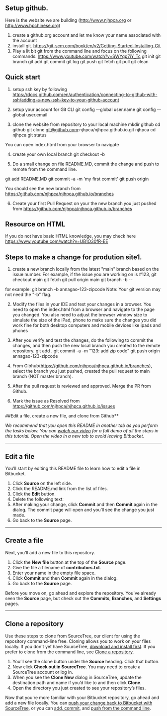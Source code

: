 ## Setup github.
Here is the website we are building (http://www.njhpca.org or http://www.hpchinese.org)

1. create a github.org account  and let me know your name associated with the account
2. install git.  https://git-scm.com/book/en/v2/Getting-Started-Installing-Git
3. Play a lit bit git from the command line and focus on the following commands. https://www.youtube.com/watch?v=SWYqp7iY_Tc
git init
git branch
git add
git commit
git log
git push
git fetch
git pull
git clean

## Quick start
1. setup ssh key by following
https://docs.github.com/en/authentication/connecting-to-github-with-ssh/adding-a-new-ssh-key-to-your-github-account

2. setup your account for Git CLI
git config --global user.name <your name>
git config --global user.email <your email>

3. clone the website from repository to your local machine
mkdir github
cd github
git clone git@github.com:njhpca/njhpca.github.io.git njhpca
cd njhpca
git status

You can open index.html from your browser to navigate

4. create your own local branch
git checkout -b <yourname-test-readme>

5. Do a small change on file README.MD,  commit the change and push to remote from the command line. 

git add README.MD
git commit -a -m 'my first commit'
git push origin <yourname-test-readme>

You should see the new branch from https://github.com/njhpca/njhpca.github.io/branches

6. Create your first Pull Request on your the new branch you just pushed from https://github.com/njhpca/njhpca.github.io/branches


## Resource on HTML
 If you do not have basic HTML knowledge, you may check here https://www.youtube.com/watch?v=UB1O30fR-EE


## Steps to make a change for prodution site1. 
1. create a new branch locally from the latest "main" branch based on the issue number. For example, if the issue you are working on is #123,
git checkout main
git fetch
git pull origin main
git branch -b <yourusername>-<issuenumber>-<simple description>

for example:
git branch -b annagao-123-zipcode
Note: Your git version may not need the "-b" flag.

2. Modify the files in your IDE and test your changes in a browser.
You need to open the index.html from a browser and navigate to the page you changed.
You also need to adjust the browser window size to simulate the size of the iPad, phone to make sure the changes you did work fine for both desktop computers and mobile devices like ipads and phones

3. After you verify and test the changes, do the following to commit the changes, and then push the new local branch you created to the remote repository.
git add .
git commit -a -m "123: add zip code"
git push origin annagao-123-zipcode

4. From Gibhub(https://github.com/njhpca/njhpca.github.io/branches), select the branch you just pushed, created the pull request to main branch (NOT master branch).

5. After the pull request is reviewed and approved. Merge the PR from Github.


6. Mark the issue as Resolved from https://github.com/njhpca/njhpca.github.io/issues

##Edit a file, create a new file, and clone from Github**

 

*We recommend that you open this README in another tab as you perform the tasks below. You can [watch our video](https://youtu.be/0ocf7u76WSo) for a full demo of all the steps in this tutorial. Open the video in a new tab to avoid leaving Bitbucket.*

---

## Edit a file

You’ll start by editing this README file to learn how to edit a file in Bitbucket.

1. Click **Source** on the left side.
2. Click the README.md link from the list of files.
3. Click the **Edit** button.
4. Delete the following text: 
5. After making your change, click **Commit** and then **Commit** again in the dialog. The commit page will open and you’ll see the change you just made.
6. Go back to the **Source** page.

---

## Create a file

Next, you’ll add a new file to this repository.

1. Click the **New file** button at the top of the **Source** page.
2. Give the file a filename of **contributors.txt**.
3. Enter your name in the empty file space.
4. Click **Commit** and then **Commit** again in the dialog.
5. Go back to the **Source** page.

Before you move on, go ahead and explore the repository. You've already seen the **Source** page, but check out the **Commits**, **Branches**, and **Settings** pages.

---

## Clone a repository

Use these steps to clone from SourceTree, our client for using the repository command-line free. Cloning allows you to work on your files locally. If you don't yet have SourceTree, [download and install first](https://www.sourcetreeapp.com/). If you prefer to clone from the command line, see [Clone a repository](https://confluence.atlassian.com/x/4whODQ).

1. You’ll see the clone button under the **Source** heading. Click that button.
2. Now click **Check out in SourceTree**. You may need to create a SourceTree account or log in.
3. When you see the **Clone New** dialog in SourceTree, update the destination path and name if you’d like to and then click **Clone**.
4. Open the directory you just created to see your repository’s files.

Now that you're more familiar with your Bitbucket repository, go ahead and add a new file locally. You can [push your change back to Bitbucket with SourceTree](https://confluence.atlassian.com/x/iqyBMg), or you can [add, commit,](https://confluence.atlassian.com/x/8QhODQ) and [push from the command line](https://confluence.atlassian.com/x/NQ0zDQ).

